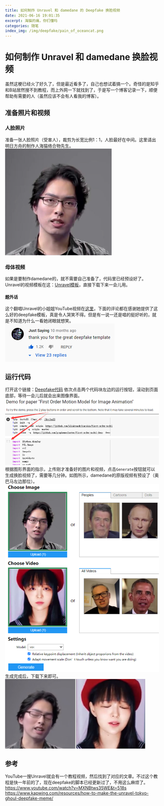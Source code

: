 ```yaml
---
title: 如何制作 Unravel 和 damedane 的 Deepfake 换脸视频
date: 2021-06-16 19:01:35
excerpt: 海猫的痛，你们懂吗
categories: 随笔
index_img: /img/deepfake/pain_of_oceancat.png
---
```


# 如何制作 Unravel 和 damedane 换脸视频
虽然这梗已经火了好久了，但是最近看多了，自己也想试着搞一个。奇怪的是知乎和B站居然搜不到教程，而上外网一下就找到了，于是写一个博客记录一下，顺便帮助有需要的人（虽然应该不会有人看我的博客）。

## 准备照片和视频
### 人脸照片
准备一张人脸照片（受害人），裁剪为长宽比例1：1，人脸最好在中间。这里请出明日方舟的制作人海猫络合物先生。
![Ocean Cat](/img/deepfake/oceancat.png)
### 母体视频
如果是要制作damedane的，就不需要自己准备了，代码里已经预设好了。
Unravel的视频模板在这：[Unravel模板](https://www.kapwing.com/explore/unravel-tokyo-ghoul-meme-template)，直接下载下来一会儿用。
#### 题外话
这个翻唱Unravel的小姐姐YouTube视频在[这里](https://www.youtube.com/watch?v=Dsd9X_7WSd4)，下面的评论都在感谢她提供了这么好的deepfake模板，真是令人哭笑不得。但是有一说一还是唱的挺好听的，就是不知道为什么一看她闭眼就想笑。
![thank you for the great deepfake template](/img/deepfake/comment.png)
## 运行代码

打开这个链接：[Deepfake代码](https://colab.research.google.com/github/AliaksandrSiarohin/first-order-model/blob/master/demo.ipynb)
依次点击两个代码块左边的运行按钮，滚动到页面底部，等待一会儿后就会出来图像界面。
![依次点这两个播放按钮](/img/deepfake/run_script.png)
根据图形界面的指示，上传刚才准备好的图片和视频，点击`Generate`按钮就可以生成换脸视频了，需要等几分钟。如图所示，damedane的原版视频有预设了（奥巴马左边那位）。
![海猫填充完毕](/img/deepfake/gui2.png)
生成完成后，下载下来即可。
![海猫的痛，你们懂吗](/img/deepfake/compare.png)

## 参考
YouTube一搜Unravel就会有一个教程视频，然后找到了对应的文章。不过这个教程是快一年前的了，现在deepfake的脚本已经更新过了，不用这么麻烦了。
https://www.youtube.com/watch?v=MXNBtws35WE&t=518s
https://www.kapwing.com/resources/how-to-make-the-unravel-tokyo-ghoul-deepfake-meme/